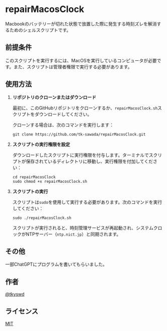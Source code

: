 # repairMacosClock
Macbookのバッテリーが切れた状態で放置した際に発生する時刻ズレを解消するためのシェルスクリプトです。

## 前提条件

このスクリプトを実行するには、MacOSを実行しているコンピュータが必要です。また、スクリプトは管理者権限で実行する必要があります。

## 使用方法

1. **リポジトリのクローンまたはダウンロード**

   最初に、このGitHubリポジトリをクローンするか、`repairMacosClock.sh`スクリプトをダウンロードしてください。

   クローンする場合は、次のコマンドを実行します：

   ```
   git clone https://github.com/tk-sawada/repairMacosClock.git
   ```

2. **スクリプトの実行権限を設定**

   ダウンロードしたスクリプトに実行権限を付与します。ターミナルでスクリプトが保存されているディレクトリに移動し、実行権限を付加してください：

   ```
   cd repairMacosClock
   sudo chmod +x repairMacosClock.sh
   ```

3. **スクリプトの実行**

   スクリプトは`sudo`を使用して実行する必要があります。次のコマンドを実行してください：

   ```
   sudo ./repairMacosClock.sh
   ```

   スクリプトが実行されると、時刻管理サービスが再起動され、システムクロックがNTPサーバー（`ntp.nict.jp`）と同期されます。

## その他
 
一部ChatGPTにプログラムを書いてもらいました。
 
## 作者
[@tkyswd](https://www.instagram.com/tkyswd/)

## ライセンス
 
[MIT](http://TomoakiTANAKA.mit-license.org)</blockquote>
